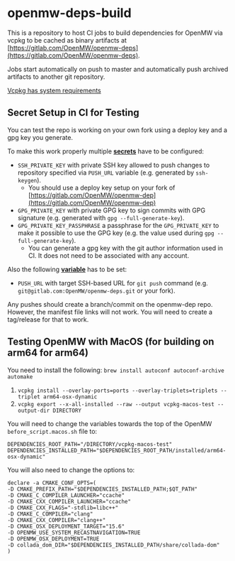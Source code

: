 # openmw-deps-build

This is a repository to host CI jobs to build dependencies for OpenMW via vcpkg to be cached as binary artifacts at [https://gitlab.com/OpenMW/openmw-deps](https://gitlab.com/OpenMW/openmw-deps).

Jobs start automatically on push to master and automatically push archived artifacts to another git repository.

[Vcpkg has system requirements](https://learn.microsoft.com/en-us/vcpkg/concepts/supported-hosts)

## Secret Setup in CI for Testing

You can test the repo is working on your own fork using a deploy key and a gpg key you generate.

To make this work properly multiple [**secrets**](https://docs.github.com/en/actions/security-guides/using-secrets-in-github-actions) have to be configured:

* `SSH_PRIVATE_KEY` with private SSH key allowed to push changes to repository specified via `PUSH_URL` variable (e.g. generated by `ssh-keygen`).
  * You should use a deploy key setup on your fork of [https://gitlab.com/OpenMW/openmw-dep](https://gitlab.com/OpenMW/openmw-dep)
* `GPG_PRIVATE_KEY` with private GPG key to sign commits with GPG signature (e.g. generated with `gpg --full-generate-key`).
* `GPG_PRIVATE_KEY_PASSPHRASE` a passphrase for the `GPG_PRIVATE_KEY` to make it possible to use the GPG key (e.g. the value used during `gpg --full-generate-key`).
  * You can generate a gpg key with the git author information used in CI. It does not need to be associated with any account.

Also the following [**variable**](https://docs.github.com/en/actions/learn-github-actions/variables) has to be set:

* `PUSH_URL` with target SSH-based URL for `git push` command (e.g. `git@gitlab.com:OpenMW/openmw-deps.git` or your fork).

Any pushes should create a branch/commit on the openmw-dep repo. However, the manifest file links will not work. You will need to create a tag/release for that to work.

## Testing OpenMW with MacOS (for building on arm64 for arm64)

You need to install the following: `brew install autoconf autoconf-archive automake`

1. `vcpkg install --overlay-ports=ports --overlay-triplets=triplets --triplet arm64-osx-dynamic`
1. `vcpkg export --x-all-installed --raw --output vcpkg-macos-test --output-dir DIRECTORY`

You will need to change the variables towards the top of the OpenMW `before_script.macos.sh` file to:

```
DEPENDENCIES_ROOT_PATH="/DIRECTORY/vcpkg-macos-test"
DEPENDENCIES_INSTALLED_PATH="$DEPENDENCIES_ROOT_PATH/installed/arm64-osx-dynamic"
```

You will also need to change the options to:

```
declare -a CMAKE_CONF_OPTS=(
-D CMAKE_PREFIX_PATH="$DEPENDENCIES_INSTALLED_PATH;$QT_PATH"
-D CMAKE_C_COMPILER_LAUNCHER="ccache"
-D CMAKE_CXX_COMPILER_LAUNCHER="ccache"
-D CMAKE_CXX_FLAGS="-stdlib=libc++"
-D CMAKE_C_COMPILER="clang"
-D CMAKE_CXX_COMPILER="clang++"
-D CMAKE_OSX_DEPLOYMENT_TARGET="15.6"
-D OPENMW_USE_SYSTEM_RECASTNAVIGATION=TRUE
-D OPENMW_OSX_DEPLOYMENT=TRUE
-D collada_dom_DIR="$DEPENDENCIES_INSTALLED_PATH/share/collada-dom"
)
```
